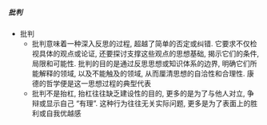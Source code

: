 ##### 批判
- 批判
	- 批判意味着一种深入反思的过程, 超越了简单的否定或纠错. 它要求不仅检视具体的观点或论证, 还要探讨支撑这些观点的思想基础, 揭示它们的条件, 局限和可能性. 批判的目的是通过反思思想或知识体系的边界, 明确它们所能解释的领域, 以及不能触及的领域, 从而厘清思想的自洽性和合理性. 康德的哲学便是这一思想过程的典型代表
	- 批判不是抬杠, 抬杠往往缺乏建设性的目的, 更多的是为了与他人对立, 争辩或显示自己 “有理”. 这种行为往往无关实际问题, 更多是为了表面上的胜利或自我优越感

